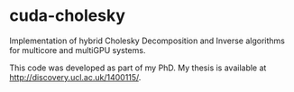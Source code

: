 cuda-cholesky
=============

Implementation of hybrid Cholesky Decomposition and Inverse algorithms for multicore and multiGPU systems.

This code was developed as part of my PhD.  My thesis is available at http://discovery.ucl.ac.uk/1400115/.
